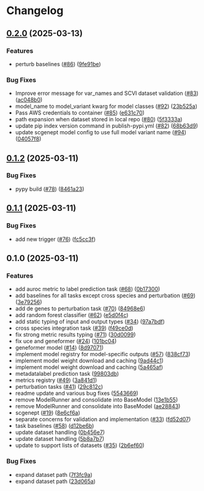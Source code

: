 # Changelog

## [0.2.0](https://github.com/chanzuckerberg/cz-benchmarks/compare/v0.1.2...v0.2.0) (2025-03-13)


### Features

* perturb baselines ([#86](https://github.com/chanzuckerberg/cz-benchmarks/issues/86)) ([9fe91be](https://github.com/chanzuckerberg/cz-benchmarks/commit/9fe91be296396530af3bb668d2531af94a8174a5))


### Bug Fixes

* Improve error message for var_names and SCVI dataset validation ([#83](https://github.com/chanzuckerberg/cz-benchmarks/issues/83)) ([ac048b0](https://github.com/chanzuckerberg/cz-benchmarks/commit/ac048b04bdfc78d4ad1dc05dab0795f646188c8e))
* model_name to model_variant kwarg for model classes ([#92](https://github.com/chanzuckerberg/cz-benchmarks/issues/92)) ([23b525a](https://github.com/chanzuckerberg/cz-benchmarks/commit/23b525a2431169a24fc4a55dc41cfbc31057ae35))
* Pass AWS credentials to container ([#85](https://github.com/chanzuckerberg/cz-benchmarks/issues/85)) ([e631c70](https://github.com/chanzuckerberg/cz-benchmarks/commit/e631c701df99f71f41f5c24c072e4e7eaf4edd46))
* path expansion when dataset stored in local repo ([#80](https://github.com/chanzuckerberg/cz-benchmarks/issues/80)) ([5f3333a](https://github.com/chanzuckerberg/cz-benchmarks/commit/5f3333ad5b585b9dbbd68729fb888de9e846e065))
* update pip index version command in publish-pypi.yml ([#82](https://github.com/chanzuckerberg/cz-benchmarks/issues/82)) ([68b63d9](https://github.com/chanzuckerberg/cz-benchmarks/commit/68b63d99f08ce3fcef006eb256682cb67ed86671))
* update scgenept model config to use full model variant name ([#94](https://github.com/chanzuckerberg/cz-benchmarks/issues/94)) ([04057f8](https://github.com/chanzuckerberg/cz-benchmarks/commit/04057f8614f6348cd8d8df6748e2426197fdb60a))

## [0.1.2](https://github.com/chanzuckerberg/cz-benchmarks/compare/v0.1.1...v0.1.2) (2025-03-11)


### Bug Fixes

* pypy build ([#78](https://github.com/chanzuckerberg/cz-benchmarks/issues/78)) ([8461a23](https://github.com/chanzuckerberg/cz-benchmarks/commit/8461a239efee7050de1cda6e36f480aaab159aaf))

## [0.1.1](https://github.com/chanzuckerberg/cz-benchmarks/compare/v0.1.0...v0.1.1) (2025-03-11)


### Bug Fixes

* add new trigger ([#76](https://github.com/chanzuckerberg/cz-benchmarks/issues/76)) ([fc5cc3f](https://github.com/chanzuckerberg/cz-benchmarks/commit/fc5cc3f7d8216103c45c503338e6da9090f7263b))

## 0.1.0 (2025-03-11)


### Features

* add auroc metric to label prediction task ([#68](https://github.com/chanzuckerberg/cz-benchmarks/issues/68)) ([0b17300](https://github.com/chanzuckerberg/cz-benchmarks/commit/0b17300f89a87a4237bd7da0707f63912e02f755))
* add baselines for all tasks except cross species and perturbation ([#69](https://github.com/chanzuckerberg/cz-benchmarks/issues/69)) ([3e79256](https://github.com/chanzuckerberg/cz-benchmarks/commit/3e7925690d025a7dcf1b752e37cac0f780f04e97))
* add de genes to perturbation task ([#70](https://github.com/chanzuckerberg/cz-benchmarks/issues/70)) ([84968e6](https://github.com/chanzuckerberg/cz-benchmarks/commit/84968e61fb80135782e038cdac3cc5917e74a1b7))
* add random forest classifier ([#62](https://github.com/chanzuckerberg/cz-benchmarks/issues/62)) ([e5d0f4c](https://github.com/chanzuckerberg/cz-benchmarks/commit/e5d0f4c67b0eaa6bb203016d1aa987821057f8e2))
* add static typing of input and output types ([#34](https://github.com/chanzuckerberg/cz-benchmarks/issues/34)) ([97a7bdf](https://github.com/chanzuckerberg/cz-benchmarks/commit/97a7bdf54721d9524394145af109787820a03df2))
* cross species integration task ([#39](https://github.com/chanzuckerberg/cz-benchmarks/issues/39)) ([f49ce0d](https://github.com/chanzuckerberg/cz-benchmarks/commit/f49ce0d945d4b8c421c421859a38110919b1f12e))
* fix strong metric results typing ([#71](https://github.com/chanzuckerberg/cz-benchmarks/issues/71)) ([30d0099](https://github.com/chanzuckerberg/cz-benchmarks/commit/30d00991fbe5ad6c6cc88f7b360e89d23f91df06))
* fix uce and geneformer ([#24](https://github.com/chanzuckerberg/cz-benchmarks/issues/24)) ([101bc04](https://github.com/chanzuckerberg/cz-benchmarks/commit/101bc04581536f81d10828701cb35df52440c5d5))
* geneformer model ([#14](https://github.com/chanzuckerberg/cz-benchmarks/issues/14)) ([8d97071](https://github.com/chanzuckerberg/cz-benchmarks/commit/8d9707103756a0f75f9187bf03cdcbb335ff5ebe))
* implement model registry for model-specific outputs ([#57](https://github.com/chanzuckerberg/cz-benchmarks/issues/57)) ([838cf73](https://github.com/chanzuckerberg/cz-benchmarks/commit/838cf73aa844392fc5a910661c40eae28d4c3a0e))
* implement model weight download and caching ([9ad44c1](https://github.com/chanzuckerberg/cz-benchmarks/commit/9ad44c182c4267c6f0b65af50af90b65ef52bae3))
* implement model weight download and caching ([5a465af](https://github.com/chanzuckerberg/cz-benchmarks/commit/5a465af162a08f578f0fed2d81267d8214097d3e))
* metadatalabel prediction task ([99803db](https://github.com/chanzuckerberg/cz-benchmarks/commit/99803db178cfe14cf97a504ca3ff43658c26cbad))
* metrics registry ([#49](https://github.com/chanzuckerberg/cz-benchmarks/issues/49)) ([3a841d1](https://github.com/chanzuckerberg/cz-benchmarks/commit/3a841d17fba81a0a1a54c9a9d5fac6735b219544))
* perturbation tasks ([#41](https://github.com/chanzuckerberg/cz-benchmarks/issues/41)) ([29c812c](https://github.com/chanzuckerberg/cz-benchmarks/commit/29c812c2f13903c5b83bc922435b4fec3ee13bca))
* readme update and various bug fixes ([5543669](https://github.com/chanzuckerberg/cz-benchmarks/commit/554366965da2bb119ce792b4c8712f093a077c54))
* remove ModelRunner and consolidate into BaseModel ([13e1b55](https://github.com/chanzuckerberg/cz-benchmarks/commit/13e1b55e256cfd222f8001068ebb43fbf9a87015))
* remove ModelRunner and consolidate into BaseModel ([ae28843](https://github.com/chanzuckerberg/cz-benchmarks/commit/ae288439a5abd129ce83063b30abd0b2497b9cc0))
* scgenept ([#19](https://github.com/chanzuckerberg/cz-benchmarks/issues/19)) ([8e6cf6a](https://github.com/chanzuckerberg/cz-benchmarks/commit/8e6cf6a19e74098c34fbac7861f4e2ee4e2dc48c))
* separate concerns for validation and implementation ([#33](https://github.com/chanzuckerberg/cz-benchmarks/issues/33)) ([fd52d07](https://github.com/chanzuckerberg/cz-benchmarks/commit/fd52d07efe6979f87c07a49b39f40658c3549c1b))
* task baselines ([#58](https://github.com/chanzuckerberg/cz-benchmarks/issues/58)) ([d12be6b](https://github.com/chanzuckerberg/cz-benchmarks/commit/d12be6b99879a032ce073f8d3c8f2dc5b9d9199f))
* update dataset handling ([0b456e7](https://github.com/chanzuckerberg/cz-benchmarks/commit/0b456e7d09b9b13150b8b7dea14f60562a9049fc))
* update dataset handling ([5b8a7b7](https://github.com/chanzuckerberg/cz-benchmarks/commit/5b8a7b78d93ae9c0e86275ab50f1762a86139dd0))
* update to support lists of datasets ([#35](https://github.com/chanzuckerberg/cz-benchmarks/issues/35)) ([2b6ef60](https://github.com/chanzuckerberg/cz-benchmarks/commit/2b6ef60731f61566db7ebfef6ca7de81e489be4e))


### Bug Fixes

* expand dataset path ([7f3fc9a](https://github.com/chanzuckerberg/cz-benchmarks/commit/7f3fc9a872352ca08cd29c178d0bccde345dc1a5))
* expand dataset path ([23d065a](https://github.com/chanzuckerberg/cz-benchmarks/commit/23d065ad28387eb87d322beddad71f161064df64))
